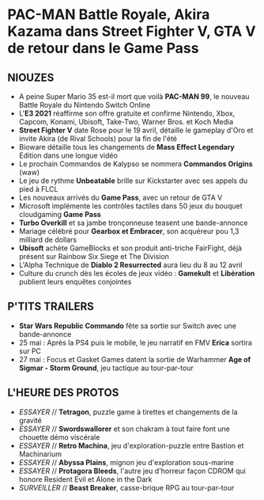 # PAC-MAN Battle Royale, Akira Kazama dans Street Fighter V, GTA V de retour dans le Game Pass

## NIOUZES

- A peine Super Mario 35 est-il mort que voilà **PAC-MAN 99**, le nouveau Battle Royale du Nintendo Switch Online
- L'**E3 2021** réaffirme son offre gratuite et confirme Nintendo, Xbox, Capcom, Konami, Ubisoft, Take-Two, Warner Bros. et Koch Media
- **Street Fighter V** date Rose pour le 19 avril, détaille le gameplay d'Oro et invite Akira (de Rival Schools) pour la fin de l'été
- Bioware détaille tous les changements de **Mass Effect Legendary** Edition dans une longue vidéo
- Le prochain Commandos de Kalypso se nommera **Commandos Origins** (waw)
- Le jeu de rythme **Unbeatable** brille sur Kickstarter avec ses appels du pied à FLCL
- Les nouveaux arrivés du **Game Pass**, avec un retour de GTA V
- Microsoft implémente les contrôles tactiles dans 50 jeux du bouquet cloudgaming **Game Pass**
- **Turbo Overkill** et sa jambe tronçonneuse teasent une bande-annonce
- Mariage célébré pour **Gearbox et Embracer**, son acquéreur pou 1,3 milliard de dollars
- **Ubisoft** achète GameBlocks et son produit anti-triche FairFight, déjà présent sur Rainbow Six Siege et The Division
- L'Alpha Technique de **Diablo 2 Resurrected** aura lieu du 8 au 12 avril
- Culture du crunch dès les écoles de jeux vidéo : **Gamekult** et **Libération** publient leurs enquêtes conjointes

## P'TITS TRAILERS

- **Star Wars Republic Commando** fête sa sortie sur Switch avec une bande-annonce
- 25 mai : Après la PS4 puis le mobile, le jeu narratif en FMV **Erica** sortira sur PC
- 27 mai : Focus et Gasket Games datent la sortie de Warhammer **Age of Sigmar - Storm Ground**, jeu tactique au tour-par-tour

## L'HEURE DES PROTOS

- *ESSAYER* // **Tetragon**, puzzle game à tirettes et changements de la gravité
- *ESSAYER* // **Swordswallorer** et son chakram à tout faire font une chouette démo viscérale
- *ESSAYER* // **Retro Machina**, jeu d'exploration-puzzle entre Bastion et Machinarium
- *ESSAYER* // **Abyssa Plains**, mignon jeu d'exploration sous-marine 
- *ESSAYER* // **Protagora Bleeds**, l'autre jeu d'horreur façon CDROM qui honore Resident Evil et Alone in the Dark
- *SURVEILLER* // **Beast Breaker**, casse-brique RPG au tour-par-tour
